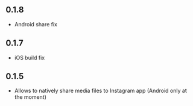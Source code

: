 ## 0.1.8
* Android share fix

## 0.1.7
* iOS build fix

## 0.1.5
* Allows to natively share media files to Instagram app (Android only at the moment)